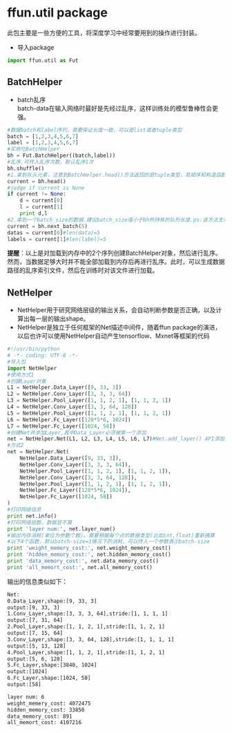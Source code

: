 # ffun.util package  
此包主要是一些方便的工具，将深度学习中经常要用到的操作进行封装。
- 导入package  
```python
import ffun.util as Fut
```  
## BatchHelper
- batch乱序  
batch-data在输入网络时最好是先经过乱序，这样训练处的模型鲁棒性会更强。

```python  
#数据batch和label序列，需要保证长度一致，可以是list或者tuple类型
batch = [1,2,3,4,5,6,7]
label = [1,2,3,4,5,6,7]
#实例化BatchHelper
bh = Fut.BatchHelper((batch,label))
#乱序,可传入乱序次数，默认乱序1次
bh.shuffle()
#1.拿到队头元素，注意到BatchHelper.head()方法返回的是tuple类型，其顺序和构造函数的入参一致
current = bh.head()
#judge if current is None
if current != None:
    d = current[0]
    l = current[1]
    print d,l
#2.拿到一个batch_size的数据.建议batch_size值小于bh所持有的队列长度.ps:该方法支持循环得到batch
current = bh.next_batch(5)
datas = current[0]#len(data)=5
labels = current[1]#len(label)=5
```  

**提醒**：以上是对加载到内存中的2个序列创建BatchHelper对象，然后进行乱序。然而，当数据足够大时并不能全部加载到内存后再进行乱序。此时，可以生成数据路径的乱序索引文件，然后在训练时对该文件进行加载。  

## NetHelper 
- NetHelper用于研究网络层级的输出关系，会自动判断参数是否正确，以及计算出每一层的输出shape。  
- NetHelper是独立于任何框架的Net描述中间件，随着ffun package的演进，以后也许可以使用NetHelper自动产生tensorflow、Mxnet等框架的代码
```python
#!/usr/bin/python
# -*- coding: UTF-8 -*-
#导入包
import NetHelper
#使用方式1
#创建Layer对象
L1 = NetHelper.Data_Layer([9, 33, 3])
L2 = NetHelper.Conv_Layer([3, 3, 3, 64])
L3 = NetHelper.Pool_Layer([1, 1, 2, 1], [1, 1, 2, 1])
L4 = NetHelper.Conv_Layer([3, 3, 64, 128])
L5 = NetHelper.Pool_Layer([1, 1, 2, 1], [1, 1, 2, 1])
L6 = NetHelper.Fc_Layer([128*5*6, 1024])
L7 = NetHelper.Fc_Layer([1024, 58])
#创建Net并添加Layer,其中Data_Layer必须被第一个添加
net = NetHelper.Net(L1, L2, L3, L4, L5, L6, L7)#Net.add_layer() API添加层
#方式2
net = NetHelper.Net(
    NetHelper.Data_Layer([9, 33, 3]),
    NetHelper.Conv_Layer([3, 3, 3, 64]),
    NetHelper.Pool_Layer([1, 1, 2, 1], [1, 1, 2, 1]),
    NetHelper.Conv_Layer([3, 3, 64, 128]),
    NetHelper.Pool_Layer([1, 1, 2, 1], [1, 1, 2, 1]),
    NetHelper.Fc_Layer([128*5*6, 1024]),
    NetHelper.Fc_Layer([1024, 58])
)
#打印网络信息
print net.info()
#打印网络层数，数据层不算
print 'layer num:', net.layer_num()
#输出内存消耗(单位为参数个数)。需要根据每个点的数据类型(比如int,float)重新换算
#以下4个函数，默认batch-size=1情况下的消耗，可以传入一个参数表示batch-size
print 'weight_memery_cost:', net.weight_memery_cost()
print 'hidden_memory_cost:', net.hidden_memory_cost()
print 'data_memory_cost:', net.data_memory_cost()
print 'all_memort_cost:', net.all_memory_cost()
```

输出的信息类似如下：

```bash
Net:
0.Data_Layer,shape:[9, 33, 3]
output:[9, 33, 3]
1.Conv_Layer,shape:[3, 3, 3, 64],stride:[1, 1, 1, 1]
output:[7, 31, 64]
2.Pool_Layer,shape:[1, 1, 2, 1],stride:[1, 1, 2, 1]
output:[7, 15, 64]
3.Conv_Layer,shape:[3, 3, 64, 128],stride:[1, 1, 1, 1]
output:[5, 13, 128]
4.Pool_Layer,shape:[1, 1, 2, 1],stride:[1, 1, 2, 1]
output:[5, 6, 128]
5.Fc_Layer,shape:[3840, 1024]
output:[1024]
6.Fc_Layer,shape:[1024, 58]
output:[58]

layer num: 6
weight_memery_cost: 4072475
hidden_memory_cost: 33850
data_memory_cost: 891
all_memort_cost: 4107216
```
